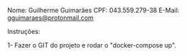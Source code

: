 Nome: Guilherme Guimarães
CPF: 043.559.279-38
E-Mail: gguimaraes@protonmail.com

Instruções:

1- Fazer o GIT do projeto e rodar o "docker-compose up".
